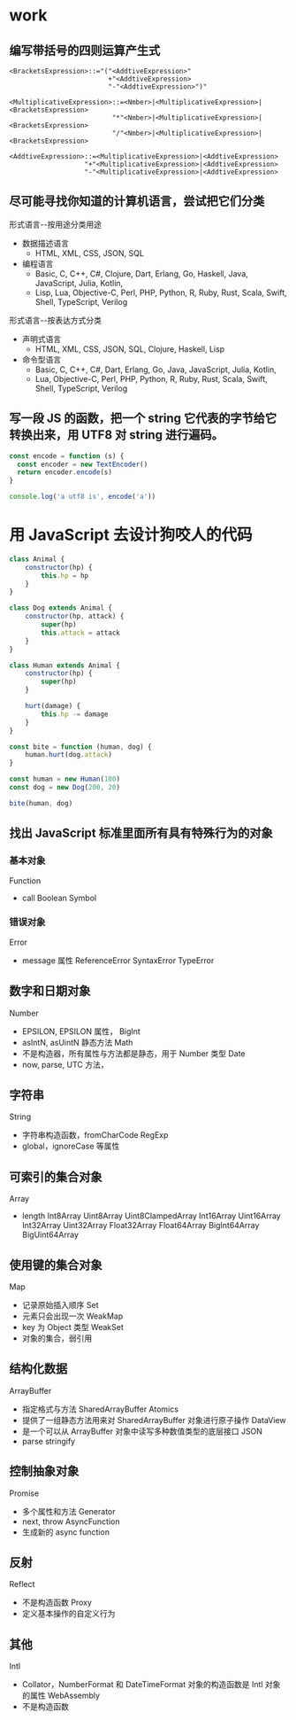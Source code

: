# work

## 编写带括号的四则运算产生式

```
<BracketsExpression>::="("<AddtiveExpression>"
                         +"<AddtiveExpression>
                         "-"<AddtiveExpression>")"

<MultiplicativeExpression>::=<Nmber>|<MultiplicativeExpression>|<BracketsExpression>
                          "*"<Nmber>|<MultiplicativeExpression>|<BracketsExpression>
                          "/"<Nmber>|<MultiplicativeExpression>|<BracketsExpression>

<AddtiveExpression>::=<MultiplicativeExpression>|<AddtiveExpression>
                   "+"<MultiplicativeExpression>|<AddtiveExpression>
                   "-"<MultiplicativeExpression>|<AddtiveExpression>
```

## 尽可能寻找你知道的计算机语言，尝试把它们分类

形式语言--按用途分类用途
- 数据描述语言
    - HTML, XML, CSS, JSON, SQL
- 编程语言
    - Basic, C, C++, C#, Clojure, Dart, Erlang, Go, Haskell, Java, JavaScript, Julia, Kotlin,
    - Lisp, Lua, Objective-C, Perl, PHP, Python, R, Ruby, Rust, Scala, Swift, Shell, TypeScript, Verilog

形式语言--按表达方式分类
- 声明式语言
  - HTML, XML, CSS, JSON, SQL, Clojure, Haskell, Lisp
- 命令型语言
  - Basic, C, C++, C#, Dart, Erlang, Go, Java, JavaScript, Julia, Kotlin,
  - Lua, Objective-C, Perl, PHP, Python, R, Ruby, Rust, Scala, Swift, Shell, TypeScript, Verilog

## 写一段 JS 的函数，把一个 string 它代表的字节给它转换出来，用 UTF8 对 string 进行遍码。

```JavaScript
const encode = function (s) {
  const encoder = new TextEncoder()
  return encoder.encode(s)
}

console.log('a utf8 is', encode('a'))
```

# 用 JavaScript 去设计狗咬人的代码

```JavaScript
class Animal {
    constructor(hp) {
        this.hp = hp
    }
}

class Dog extends Animal {
    constructor(hp, attack) {
        super(hp)
        this.attack = attack
    }
}

class Human extends Animal {
    constructor(hp) {
        super(hp)
    }

    hurt(damage) {
        this.hp -= damage
    }
}

const bite = function (human, dog) {
    human.hurt(dog.attack)
}

const human = new Human(100)
const dog = new Dog(200, 20)

bite(human, dog)
```

## 找出 JavaScript 标准里面所有具有特殊行为的对象

###  基本对象

Function
- call
Boolean
Symbol

### 错误对象

Error
- message 属性
ReferenceError
SyntaxError
TypeError

## 数字和日期对象

Number
- EPSILON, EPSILON 属性，
BigInt
- asIntN, asUintN 静态方法
Math
- 不是构造器，所有属性与方法都是静态，用于 Number 类型
Date
- now, parse, UTC 方法，

## 字符串

String
- 字符串构造函数，fromCharCode
RegExp
- global，ignoreCase 等属性

## 可索引的集合对象

Array
- length
Int8Array
Uint8Array
Uint8ClampedArray
Int16Array
Uint16Array
Int32Array
Uint32Array
Float32Array
Float64Array
BigInt64Array
BigUint64Array

## 使用键的集合对象

Map
- 记录原始插入顺序
Set
- 元素只会出现一次
WeakMap
- key 为 Object 类型
WeakSet
- 对象的集合，弱引用

## 结构化数据

ArrayBuffer
- 指定格式与方法
SharedArrayBuffer
Atomics
- 提供了一组静态方法用来对 SharedArrayBuffer 对象进行原子操作
DataView
- 是一个可以从 ArrayBuffer 对象中读写多种数值类型的底层接口
JSON
- parse stringify

## 控制抽象对象

Promise
- 多个属性和方法
Generator
- next, throw
AsyncFunction
- 生成新的 async function

## 反射

Reflect
- 不是构造函数
Proxy
- 定义基本操作的自定义行为

## 其他

Intl
- Collator，NumberFormat 和 DateTimeFormat 对象的构造函数是 Intl 对象的属性
WebAssembly
- 不是构造函数
